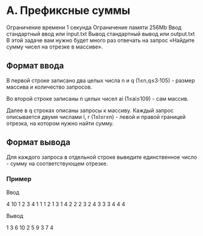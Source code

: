 # A. Префиксные суммы

Ограничение времени 1 секунда
Ограничение памяти 256Mb
Ввод стандартный ввод или input.txt
Вывод стандартный вывод или output.txt
В этой задаче вам нужно будет много раз отвечать на запрос «Найдите сумму чисел на отрезке в массиве».

## Формат ввода

В первой строке записано два целых числа n и q (1≤n,q≤3⋅105) - размер массива и количество запросов.

Во второй строке записаны n целых чисел ai (1≤ai≤109) - сам массив.

Далее в q строках описаны запросы к массиву. Каждый запрос описывается двумя числами l, r (1≤l≤r≤n) - левой и правой границей отрезка, на котором нужно найти сумму.

## Формат вывода

Для каждого запроса в отдельной строке выведите единственное число - сумму на соответствующем отрезке.

### Пример

Ввод

4 10
1 2 3 4
1 1
1 2
1 3
1 4
2 2
2 3
2 4
3 3
3 4
4 4

Вывод

1
3
6
10
2
5
9
3
7
4
